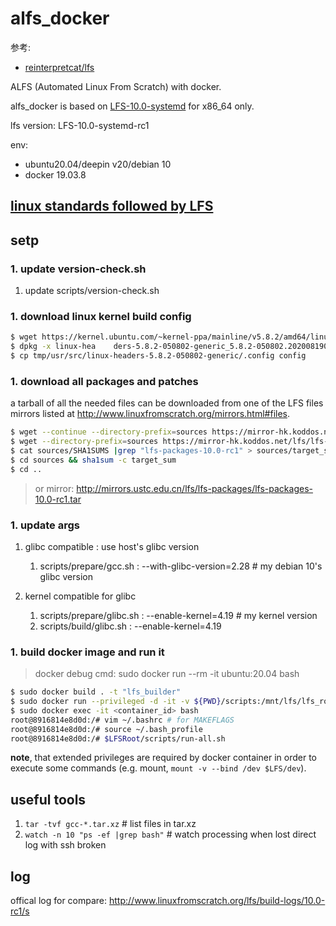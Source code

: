 # alfs_docker
参考:
- [reinterpretcat/lfs](https://github.com/reinterpretcat/lfs)

ALFS (Automated Linux From Scratch) with docker.

alfs_docker is based on [LFS-10.0-systemd](http://www.linuxfromscratch.org/lfs/download.html) for x86_64 only.

lfs version: LFS-10.0-systemd-rc1

env:
- ubuntu20.04/deepin v20/debian 10
- docker 19.03.8

## [linux standards followed by LFS](https://lctt.github.io/LFS-BOOK/lfs-systemd/LFS-SYSD-BOOK.html#pre-standards)

## setp
### 1. update version-check.sh
1. update scripts/version-check.sh

### 1. download linux kernel build config
```bash
$ wget https://kernel.ubuntu.com/~kernel-ppa/mainline/v5.8.2/amd64/linux-headers-5.8.2-050802-generic_5.8.2-050802.202008190732_amd64.deb
$ dpkg -x linux-hea    ders-5.8.2-050802-generic_5.8.2-050802.202008190732_amd64.deb tmp
$ cp tmp/usr/src/linux-headers-5.8.2-050802-generic/.config config
```

### 1. download all packages and patches
a tarball of all the needed files can be downloaded from one of the LFS files mirrors listed at http://www.linuxfromscratch.org/mirrors.html#files.

```bash
$ wget --continue --directory-prefix=sources https://mirror-hk.koddos.net/lfs/lfs-packages/lfs-packages-10.0-rc1.tar
$ wget --directory-prefix=sources https://mirror-hk.koddos.net/lfs/lfs-packages/SHA1SUMS
$ cat sources/SHA1SUMS |grep "lfs-packages-10.0-rc1" > sources/target_sum
$ cd sources && sha1sum -c target_sum
$ cd ..
```

> or mirror: http://mirrors.ustc.edu.cn/lfs/lfs-packages/lfs-packages-10.0-rc1.tar

### 1. update args
1. glibc compatible : use host's glibc version

    1. scripts/prepare/gcc.sh : --with-glibc-version=2.28 # my debian 10's glibc version

1. kernel compatible for glibc

    1. scripts/prepare/glibc.sh : --enable-kernel=4.19 # my kernel version
    1. scripts/build/glibc.sh : --enable-kernel=4.19

### 1. build docker image and run it
> docker debug cmd: sudo docker run --rm -it ubuntu:20.04 bash

```bash
$ sudo docker build . -t "lfs_builder"
$ sudo docker run --privileged -d -it -v ${PWD}/scripts:/mnt/lfs/lfs_root/scripts -v ${PWD}/iso:/mnt/lfs/lfs_root/iso -v ${PWD}/sources:/mnt/lfs/lfs_root/sources --entrypoint /bin/bash lfs_builder
$ sudo docker exec -it <container_id> bash
root@8916814e8d0d:/# vim ~/.bashrc # for MAKEFLAGS
root@8916814e8d0d:/# source ~/.bash_profile
root@8916814e8d0d:/# $LFSRoot/scripts/run-all.sh
```

**note**, that extended privileges are required by docker container in order to execute some commands (e.g. mount, `mount -v --bind /dev $LFS/dev`).

## useful tools
1. `tar -tvf gcc-*.tar.xz` # list files in tar.xz
1. `watch -n 10 "ps -ef |grep bash"` # watch processing when lost direct log with ssh broken

## log
offical log for compare: http://www.linuxfromscratch.org/lfs/build-logs/10.0-rc1/s
